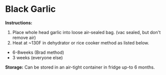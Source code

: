 # Black Garlic

**Instructions:**
1. Place whole head garlic into loose air-sealed bag. (vac sealed, but don't remove air)
2. Heat at ~130F in dehydrator or rice cooker method as listed below.
* 6-8weeks (Brad method)
* 3 weeks (everyone else)

**Storage:**
Can be stored in an air-tight container in fridge up-to 6 months.
